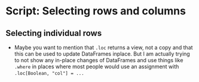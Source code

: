 # Script: Selecting rows and columns

## Selecting individual rows

- Maybe you want to mention that `.loc` returns a view, not a copy and that this can be
  used to update DataFrames inplace. But I am actually trying to not show any in-place
  changes of DataFrames and use things like `.where` in places where most people would
  use an assignment with `.loc[Boolean, "col"] = ...`
